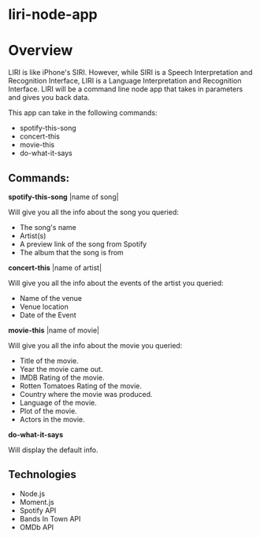 # liri-node-app

# Overview

LIRI is like iPhone's SIRI. However, while SIRI is a Speech Interpretation and Recognition Interface, LIRI is a Language Interpretation and Recognition Interface. LIRI will be a command line node app that takes in parameters and gives you back data.

This app can take in the following commands:

* spotify-this-song
* concert-this
* movie-this
* do-what-it-says

## Commands:

**spotify-this-song** |name of song|

Will give you all the info about the song you queried:

  *  The song's name
  *  Artist(s)
  *  A preview link of the song from Spotify
  *  The album that the song is from

**concert-this** |name of artist|

Will give you all the info about the events of the artist you queried:

  *  Name of the venue
  *  Venue location
  *  Date of the Event

**movie-this** |name of movie|

Will give you all the info about the movie you queried:

  *  Title of the movie.
  *  Year the movie came out.
  *  IMDB Rating of the movie.
  *  Rotten Tomatoes Rating of the movie.
  *  Country where the movie was produced.
  *  Language of the movie.
  *  Plot of the movie.
  *  Actors in the movie.

**do-what-it-says**

Will display the default info.
## Technologies

  *  Node.js
  *  Moment.js
  *  Spotify API
  *  Bands In Town API
  *  OMDb API

